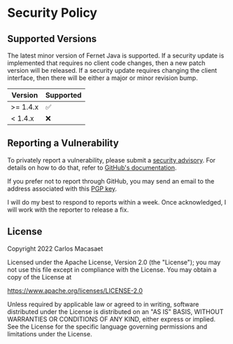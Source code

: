 # Security Policy

## Supported Versions

The latest minor version of Fernet Java is supported. If a security update
is implemented that requires no client code changes, then a new patch
version will be released. If a security update requires changing the client
interface, then there will be either a major or minor revision bump.

| Version | Supported          |
| ------- | ------------------ |
| >= 1.4.x  | :white_check_mark: |
| < 1.4.x   | :x:                |

## Reporting a Vulnerability

To privately report a vulnerability, please submit a
[security advisory](https://github.com/l0s/fernet-java8/security/advisories).
For details on how to do that, refer to
[GitHub's documentation](https://docs.github.com/en/code-security/security-advisories/guidance-on-reporting-and-writing/privately-reporting-a-security-vulnerability).

If you prefer not to report through GitHub, you may send an email to the
address associated with this [PGP key](https://openpgpkey.carlos-m.net/.well-known/openpgpkey/carlos-m.net/hu/c13mpwjm93f4i3644xebt6gm64aqxenr).

I will do my best to respond to reports within a week. Once acknowledged, I
will work with the reporter to release a fix.

## License

   Copyright 2022 Carlos Macasaet

   Licensed under the Apache License, Version 2.0 (the "License");
   you may not use this file except in compliance with the License.
   You may obtain a copy of the License at

   https://www.apache.org/licenses/LICENSE-2.0

   Unless required by applicable law or agreed to in writing, software
   distributed under the License is distributed on an "AS IS" BASIS,
   WITHOUT WARRANTIES OR CONDITIONS OF ANY KIND, either express or implied.
   See the License for the specific language governing permissions and
   limitations under the License.
